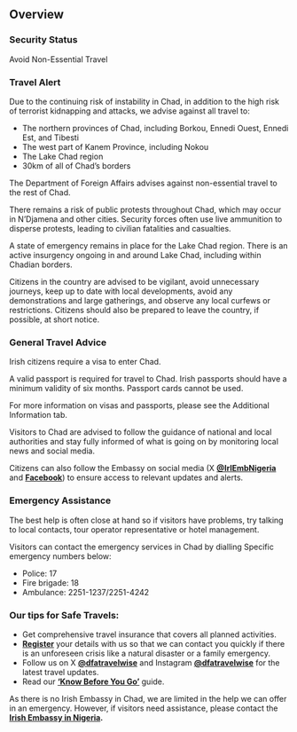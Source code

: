 ## Overview

### **Security Status**

Avoid Non-Essential Travel

### **Travel Alert**

Due to the continuing risk of instability in Chad, in addition to the high risk of terrorist kidnapping and attacks, we advise against all travel to:

* The northern provinces of Chad, including Borkou, Ennedi Ouest, Ennedi Est, and Tibesti
* The west part of Kanem Province, including Nokou
* The Lake Chad region
* 30km of all of Chad’s borders

The Department of Foreign Affairs advises against non-essential travel to the rest of Chad.

There remains a risk of public protests throughout Chad, which may occur in N’Djamena and other cities. Security forces often use live ammunition to disperse protests, leading to civilian fatalities and casualties.

A state of emergency remains in place for the Lake Chad region. There is an active insurgency ongoing in and around Lake Chad, including within Chadian borders.

Citizens in the country are advised to be vigilant, avoid unnecessary journeys, keep up to date with local developments, avoid any demonstrations and large gatherings, and observe any local curfews or restrictions. Citizens should also be prepared to leave the country, if possible, at short notice.

### **General Travel Advice**

Irish citizens require a visa to enter Chad.

A valid passport is required for travel to Chad. Irish passports should have a minimum validity of six months. Passport cards cannot be used.

For more information on visas and passports, please see the Additional Information tab.

Visitors to Chad are advised to follow the guidance of national and local authorities and stay fully informed of what is going on by monitoring local news and social media.

Citizens can also follow the Embassy on social media (X [**@IrlEmbNigeria**](https://twitter.com/IrlEmbNigeria) and [**Facebook**](https://www.facebook.com/embassyofirelandnigeria/)) to ensure access to relevant updates and alerts.

### **Emergency Assistance**

The best help is often close at hand so if visitors have problems, try talking to local contacts, tour operator representative or hotel management.

Visitors can contact the emergency services in Chad by dialling Specific emergency numbers below:

* Police: 17
* Fire brigade: 18
* Ambulance: 2251-1237/2251-4242

### **Our tips for Safe Travels:**

* Get comprehensive travel insurance that covers all planned activities.
* [**Register**](https://www.ireland.ie/en/dfa/overseas-travel/citizens-registration/) your details with us so that we can contact you quickly if there is an unforeseen crisis like a natural disaster or a family emergency.
* Follow us on X [**@dfatravelwise**](https://www.twitter.com/DFATravelWise) and Instagram [**@dfatravelwise**](https://www.instagram.com/dfatravelwise/) for the latest travel updates.
* Read our [**‘Know Before You Go’**](https://www.ireland.ie/en/dfa/overseas-travel/know-before-you-go/) guide.

As there is no Irish Embassy in Chad, we are limited in the help we can offer in an emergency. However, if visitors need assistance, please contact the [**Irish Embassy in Nigeria**](https://www.ireland.ie/en/nigeria/abuja/)**.**